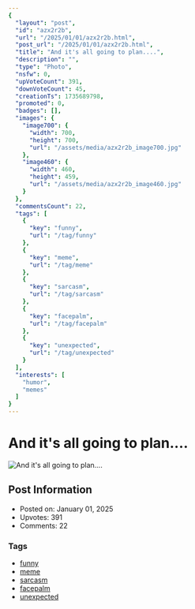 ```yaml
---
{
  "layout": "post",
  "id": "azx2r2b",
  "url": "/2025/01/01/azx2r2b.html",
  "post_url": "/2025/01/01/azx2r2b.html",
  "title": "And it's all going to plan....",
  "description": "",
  "type": "Photo",
  "nsfw": 0,
  "upVoteCount": 391,
  "downVoteCount": 45,
  "creationTs": 1735689798,
  "promoted": 0,
  "badges": [],
  "images": {
    "image700": {
      "width": 700,
      "height": 700,
      "url": "/assets/media/azx2r2b_image700.jpg"
    },
    "image460": {
      "width": 460,
      "height": 459,
      "url": "/assets/media/azx2r2b_image460.jpg"
    }
  },
  "commentsCount": 22,
  "tags": [
    {
      "key": "funny",
      "url": "/tag/funny"
    },
    {
      "key": "meme",
      "url": "/tag/meme"
    },
    {
      "key": "sarcasm",
      "url": "/tag/sarcasm"
    },
    {
      "key": "facepalm",
      "url": "/tag/facepalm"
    },
    {
      "key": "unexpected",
      "url": "/tag/unexpected"
    }
  ],
  "interests": [
    "humor",
    "memes"
  ]
}
---
```


# And it's all going to plan....

![And it's all going to plan....](/assets/media/azx2r2b_image700.jpg)

## Post Information

- Posted on: January 01, 2025
- Upvotes: 391
- Comments: 22

### Tags

- [funny](/tag/funny)
- [meme](/tag/meme)
- [sarcasm](/tag/sarcasm)
- [facepalm](/tag/facepalm)
- [unexpected](/tag/unexpected)
